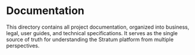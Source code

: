 # Documentation

This directory contains all project documentation, organized into business, legal, user guides, and technical specifications. It serves as the single source of truth for understanding the Stratum platform from multiple perspectives.
